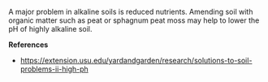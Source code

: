 A major problem in alkaline soils is reduced nutrients. Amending soil with organic matter such as peat or sphagnum peat moss may help to lower the pH of highly alkaline soil.

**References**

- https://extension.usu.edu/yardandgarden/research/solutions-to-soil-problems-ii-high-ph